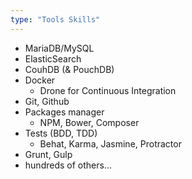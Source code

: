 ```yaml
---
type: "Tools Skills"
---
```


- MariaDB/MySQL
- ElasticSearch
- CouhDB (& PouchDB)
- Docker
    - Drone for Continuous Integration
- Git, Github
- Packages manager
    - NPM, Bower, Composer
- Tests (BDD, TDD)
    - Behat, Karma, Jasmine, Protractor
- Grunt, Gulp
- hundreds of others...
